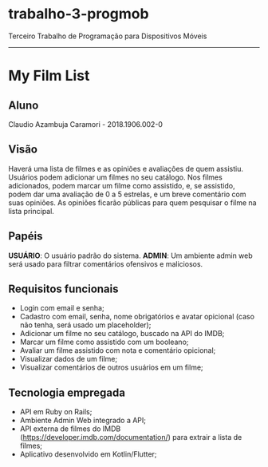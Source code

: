 # trabalho-3-progmob
Terceiro Trabalho de Programação para Dispositivos Móveis

---
# My Film List

## Aluno
Claudio Azambuja Caramori - 2018.1906.002-0

## Visão
Haverá uma lista de filmes e as opiniões e avaliações de quem assistiu. Usuários podem adicionar um filmes no seu catálogo. Nos filmes adicionados, podem marcar um filme como assistido, e, se assistido, podem dar uma avaliação de 0 a 5 estrelas, e um breve comentário com suas opiniões. As opiniões ficarão públicas para quem pesquisar o filme na lista principal.

## Papéis
**USUÁRIO**: O usuário padrão do sistema.
**ADMIN**: Um ambiente admin web será usado para filtrar comentários ofensivos e maliciosos.

## Requisitos funcionais
- Login com email e senha;
- Cadastro com email, senha, nome obrigatórios e avatar opicional (caso não tenha, será usado um placeholder);
- Adicionar um filme no seu catálogo, buscado na API do IMDB;
- Marcar um filme como assistido com um booleano;
- Avaliar um filme assistido com nota e comentário opicional;
- Visualizar dados de um filme;
- Visualizar comentários de outros usuários em um filme;

## Tecnologia empregada
- API em Ruby on Rails;
- Ambiente Admin Web integrado a API;
- API externa de filmes do IMDB (https://developer.imdb.com/documentation/) para extrair a lista de filmes;
- Aplicativo desenvolvido em Kotlin/Flutter;
